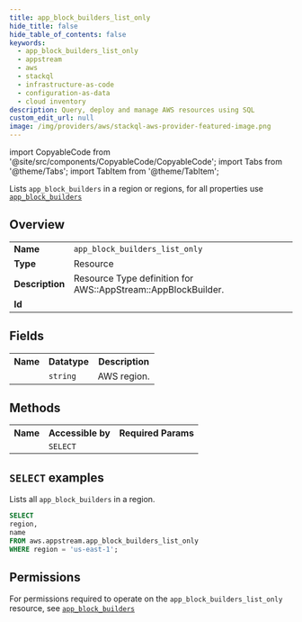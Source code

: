```yaml
---
title: app_block_builders_list_only
hide_title: false
hide_table_of_contents: false
keywords:
  - app_block_builders_list_only
  - appstream
  - aws
  - stackql
  - infrastructure-as-code
  - configuration-as-data
  - cloud inventory
description: Query, deploy and manage AWS resources using SQL
custom_edit_url: null
image: /img/providers/aws/stackql-aws-provider-featured-image.png
---
```


import CopyableCode from '@site/src/components/CopyableCode/CopyableCode';
import Tabs from '@theme/Tabs';
import TabItem from '@theme/TabItem';

Lists <code>app_block_builders</code> in a region or regions, for all properties use <a href="/providers/aws/serviceName/app_block_builders/"><code>app_block_builders</code></a>

## Overview
<table><tbody>
<tr><td><b>Name</b></td><td><code>app_block_builders_list_only</code></td></tr>
<tr><td><b>Type</b></td><td>Resource</td></tr>
<tr><td><b>Description</b></td><td>Resource Type definition for AWS::AppStream::AppBlockBuilder.</td></tr>
<tr><td><b>Id</b></td><td><CopyableCode code="aws.appstream.app_block_builders_list_only" /></td></tr>
</tbody></table>

## Fields
<table><tbody><tr><th>Name</th><th>Datatype</th><th>Description</th></tr><tr><td><CopyableCode code="region" /></td><td><code>string</code></td><td>AWS region.</td></tr>
</tbody></table>

## Methods

<table><tbody>
  <tr>
    <th>Name</th>
    <th>Accessible by</th>
    <th>Required Params</th>
  </tr>
  <tr>
    <td><CopyableCode code="list_resources" /></td>
    <td><code>SELECT</code></td>
    <td><CopyableCode code="region" /></td>
  </tr>
</tbody></table>

## `SELECT` examples
Lists all <code>app_block_builders</code> in a region.
```sql
SELECT
region,
name
FROM aws.appstream.app_block_builders_list_only
WHERE region = 'us-east-1';
```


## Permissions

For permissions required to operate on the <code>app_block_builders_list_only</code> resource, see <a href="/providers/aws/appstream/app_block_builders/#permissions"><code>app_block_builders</code></a>

